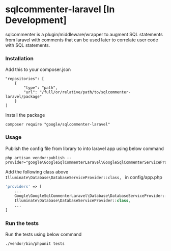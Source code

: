 # sqlcommenter-laravel [In Development]

sqlcommenter is a plugin/middleware/wrapper to augment SQL statements from laravel
with comments that can be used later to correlate user code with SQL statements.


### Installation

Add this to your composer.json
```shell
"repositories": [
    {
        "type": "path",
        "url": "/full/or/relative/path/to/sqlcommenter-laravel/package"
    }
]
```
Install the package
```shell
composer require "google/sqlcommenter-laravel"
```
### Usage

Publish the config file from library to into laravel app using below command

```shell
php artisan vendor:publish --provider="google\GoogleSqlCommenterLaravel\GoogleSqlCommenterServiceProvider"
```

Add the following class above ``Illuminate\Database\DatabaseServiceProvider::class,
`` in config/app.php
```php
'providers' => [
    ...
    Google\GoogleSqlCommenterLaravel\Database\DatabaseServiceProvider::class,
    Illuminate\Database\DatabaseServiceProvider::class,
    ...
]
```
### Run the tests

Run the tests using below command
```shell
./vendor/bin/phpunit tests
```
